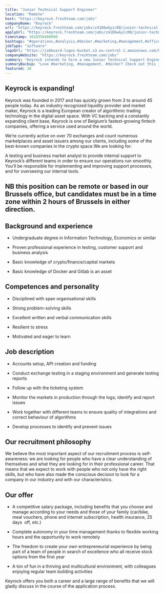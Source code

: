 ```yaml
---
title: "Junior Technical Support Engineer"
location: "Remote"
host: "https://keyrock.freshteam.com/jobs"
companyName: "Keyrock"
url: "https://keyrock.freshteam.com/jobs/z41D6wGyicR8/junior-technical-support-engineer-remote"
applyUrl: "https://keyrock.freshteam.com/jobs/z41D6wGyicR8/junior-technical-support-engineer-remote#applicant-form"
timestamp: 1618358400000
hashtags: "#operations,#analysis,#docker,#marketing,#management,#office,#finance,#monitoring"
jobType: "software"
logoUrl: "https://jobboard-logos-bucket.s3.eu-central-1.amazonaws.com/keyrock"
companyWebsite: "https://keyrock.freshteam.com/jobs"
summary: "Keyrock intends to hire a new Junior Technical Support Engineer. If you have proven professional experience in testing, customer support and business analysis, consider applying."
summaryBackup: "Love #marketing, #management, #docker? Check out this job post!"
featured: 20
---
```


## Keyrock is expanding!

Keyrock was founded in 2017 and has quickly grown from 3 to around 45 people today. As an industry recognized liquidity provider and market maker, Keyrock is a leading European creator of algorithmic trading technology in the digital asset space. With VC backing and a constantly expanding client base, Keyrock is one of Belgium’s fastest-growing fintech companies, offering a service used around the world.

We’re currently active on over 70 exchanges and count numerous marketplaces and asset issuers among our clients, including some of the best-known companies in the crypto space.We are looking for:

A testing and business market analyst to provide internal support to Keyrock’s different teams in order to ensure our operations run smoothly. You’ll be responsible for implementing and improving support processes, and for overseeing our internal tools.

## NB this position can be remote or based in our Brussels office, but candidates must be in a time zone within 2 hours of Brussels in either direction.

## Background and experience

*   Undergraduate degree in Information Technology, Economics or similar
    
*   Proven professional experience in testing, customer support and business analysis
    
*   Basic knowledge of crypto/finance/capital markets
    
*   Basic knowledge of Docker and Gitlab is an asset
    

## Competences and personality

*   Disciplined with span organisational skills
    
*   Strong problem-solving skills
    
*   Excellent written and verbal communication skills
    
*   Resilient to stress
    
*   Motivated and eager to learn
    

## Job description

*   Accounts setup, API creation and funding
    
*   Conduct exchange testing in a staging environment and generate testing reports
    
*   Follow up with the ticketing system
    
*   Monitor the markets in production through the logs; identify and report issues
    
*   Work together with different teams to ensure quality of integrations and correct behaviour of algorithms
*   Develop processes to identify and prevent issues 
    

## Our recruitment philosophy

We believe the most important aspect of our recruitment process is self-awareness: we are looking for people who have a clear understanding of themselves and what they are looking for in their professional career. That means that we expect to work with people who not only have the right skills, but who have also made the conscious decision to look for a company in our industry and with our characteristics.

## Our offer

*   A competitive salary package, including benefits that you choose and manage according to your needs and those of your family (car/bike, meal vouchers, phone and internet subscription, health insurance, 25 days  off, etc.) 
    
*   Complete autonomy in your time management thanks to flexible working hours and the opportunity to work remotely 
    
*   The freedom to create your own entrepreneurial experience by being part of a team of people in search of excellence who all receive stock options from the first year
    
*   A ton of fun in a thriving and multicultural environment, with colleagues enjoying regular team building activities 
    

Keyrock offers you both a career and a large range of benefits that we will gladly discuss in the course of the application process.
